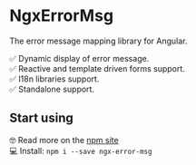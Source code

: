 # NgxErrorMsg

The error message mapping library for Angular.

✅ Dynamic display of error message.  
✅ Reactive and template driven forms support.  
✅ I18n libraries support.  
✅ Standalone support.

## Start using

🤓 Read more on the [npm site](https://www.npmjs.com/package/ngx-error-msg)  
💻 Install: `npm i --save ngx-error-msg`
